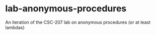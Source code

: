 # lab-anonymous-procedures
An iteration of the CSC-207 lab on anonymous procedures (or at least lambdas)
